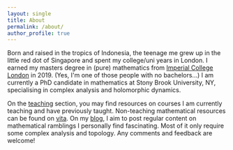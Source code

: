 ```yaml
---
layout: single
title: About
permalink: /about/
author_profile: true
---
```


Born and raised in the tropics of Indonesia, the teenage me grew up in the little red dot of Singapore and spent my college/uni years in London. I earned my masters degree in (pure) mathematics from [Imperial College London](http://www.imperial.ac.uk/mathematics/undergraduate/) in 2019. (Yes, I'm one of those people with no bachelors...) I am currently a PhD candidate in mathematics at Stony Brook University, NY, specialising in complex analysis and holomorphic dynamics.

On the [teaching](/teaching/) section, you may find resources on courses I am currently teaching and have previously taught. Non-teaching mathematical resources can be found on [vita](/vita/). On my [blog](/year-archive/), I aim to post regular content on mathematical ramblings I personally find fascinating. Most of it only require some complex analysis and topology. Any comments and feedback are welcome!
